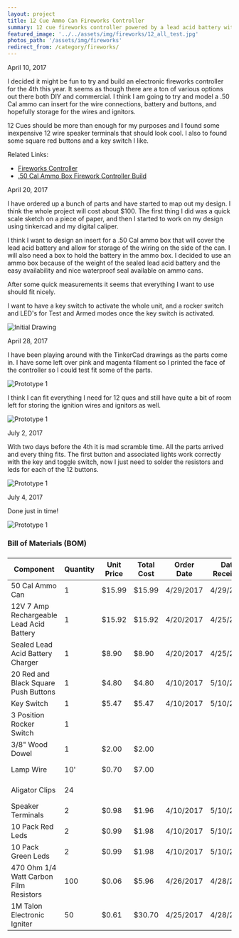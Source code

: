 ```yaml
---
layout: project
title: 12 Cue Ammo Can Fireworks Controller
summary: 12 cue fireworks controller powered by a lead acid battery with a custom tinkercad designed and 3D printed insert and controller face for a standard 50 cal ammo can.
featured_image: '../../assets/img/fireworks/12_all_test.jpg'
photos_path: '/assets/img/fireworks'
redirect_from: /category/fireworks/
---
```

<div class="timeline">
  <div class="time-label">
      <span class="bg-blue">
          <time datetime="2017-04-10T00:00:00-07:00" itemprop="datePublished">April  10, 2017</time>
      </span>
  </div>
  <div>
      <i class="fas fa-lightbulb bg-green"></i>
      <div class="timeline-item">
          <span class="time"></span>
          <div class="timeline-body">
              <p>
              I decided it might be fun to try and build an electronic fireworks controller for the 4th this year.  It seems as though there are a ton of various options out there both DIY and commercial.  I think I am going to try and model a .50 Cal ammo can insert for the wire connections, battery and buttons, and hopefully storage for the wires and ignitors.
              </p>
              <p>
              12 Cues should be more than enough for my purposes and I found some inexpensive 12 wire speaker terminals that should look cool. I also to found some square red buttons and a key switch I like.</p>
          </div>
          <div class="timeline-footer">
              Related Links: 
              <ul>
                  <li><a href="http://www.instructables.com/id/Fireworks-Controller/">Fireworks Controller</a></li>
                  <li><a href="http://www.instructables.com/id/Firework-Controller-Build/">.50 Cal Ammo Box Firework Controller Build</a></li>
              </ul>
          </div>
      </div>
  </div>
  <div class="time-label">
      <span class="bg-blue">
          <time datetime="2017-04-20T00:00Speaker Terminals:00-07:00" itemprop="datePublished">April  20, 2017</time>
      </span>
  </div>
  <div>
      <i class="fa fa-cogs bg-green"></i>
      <div class="timeline-item">
          <span class="time"></span>
          <div class="timeline-body">
              <p>
              I have ordered up a bunch of parts and have started to map out my design. I think the whole project will cost about $100. The first thing I did was a quick scale sketch on a piece of paper, and then I started to work on my design using tinkercad and my digital caliper.
              </p>
              <p> I think I want to design an insert for a .50 Cal ammo box that will cover the lead acid battery and allow for storage of the wiring on the side of the can.  I will also need a box to hold the battery in the ammo box.  I decided to use an ammo box because of the weight of the sealed lead acid battery and the easy availability and nice waterproof seal available on ammo cans.
              </p>
              <p>After some quick measurements it seems that everything I want to use should fit nicely.  </p>
              <p>
              I want to have a key switch to activate the whole unit, and a rocker switch and LED's for Test and Armed modes once the key switch is activated.
              </p>
              <p>
                  <img alt="Initial Drawing" src="../../assets/img/fireworks/01_initial_drawing.jpg" class="img-fluid" />
              </p>
          </div>
      </div>
  </div>
  <div class="time-label">
      <span class="bg-blue">
          <time datetime="2017-04-28T00:00:00-07:00" itemprop="datePublished">April  28, 2017</time>
      </span>
  </div>
  <div>
      <i class="fa fa-cogs bg-green"></i>
      <div class="timeline-item">
          <div class="timeline-body">
              <p>
              I have been playing around with the TinkerCad drawings as the parts come in.  I have some left over pink and magenta filament so I printed the face of the controller so I could test fit some of the parts.
              </p>
                <p>
                  <img alt="Prototype 1" src="../../assets/img/fireworks/03_prototype_pink.jpg" class="img-fluid" />
              </p>
              <p>
              I think I can fit everything I need for 12 ques and still have quite a bit of room left for storing the ignition wires and ignitors as well.
              </p>
                <p>
                  <img alt="Prototype 1" src="../../assets/img/fireworks/04_prototype_pink.jpg" class="img-fluid" />
              </p>
          </div>
      </div>
  </div>
  <div class="time-label">
      <span class="bg-blue">
          <time datetime="2017-7-2T00:00:00-07:00" itemprop="datePublished">July  2, 2017</time>
      </span>
  </div>
  <div>
      <i class="fa fa-cogs bg-green"></i>
      <div class="timeline-item">
          <div class="timeline-body">
              <p>
                With two days before the 4th it is mad scramble time. All the parts arrived and every thing fits.  The first button and associated lights work correctly with the key and toggle switch, now I just need to solder the resistors and leds for each of the 12 buttons. 
              </p>
              <p>
                  <img alt="Prototype 1" src="../../assets/img/fireworks/08_final_fatigue_green_2.jpg" class="img-fluid" />
              </p>
          </div>
      </div>
  </div>
  <div class="time-label">
      <span class="bg-blue">
          <time datetime="2017-7-4T00:00:00-07:00" itemprop="datePublished">July  4, 2017</time>
      </span>
  </div>
  <div>
      <i class="fa fa-cogs bg-green"></i>
      <div class="timeline-item">
          <div class="timeline-body">
              <p>
                Done just in time! 
              </p>
              <p>
                  <img alt="Prototype 1" src="../../assets/img/fireworks/09_wiring_up_close.jpg" class="img-fluid" />
              </p>
          </div>
      </div>
  </div>
  <div>
      <i class="fas fa-clock bg-gray"></i>
  </div>
</div>
<h3> Bill of Materials (BOM)<h3>
<div class="table-responsive">
  <table class="table table-bordered table-hover table-striped table-sm">
      <thead>
          <tr>
              <th>Component</th>
              <th>Quantity</th>
              <th>Unit Price</th>
              <th>Total Cost</th>
              <th>Order Date</th>
              <th>Date Received</th>
              <th>Vendor</th>
          </tr>
      </thead>
      <tbody>
          <tr class="success">
              <td>50 Cal Ammo Can</td>
              <td>1</td>
              <td>$15.99</td>
              <td>$15.99</td>
              <td>4/29/2017</td>
              <td>4/29/2017</td>
              <td>
                  <a href="https://www.harborfreight.com/50-cal-metal-ammo-can-63181.html">Harbor Freight</a>
              </td>
          </tr>
          <tr class="success">
              <td>12V 7 Amp Rechargeable Lead Acid Battery</td>
              <td>1</td>
              <td>$15.92</td>
              <td>$15.92</td>
              <td>4/20/2017</td>
              <td>4/25/2017</td>
              <td>
                  <a href="https://www.amazon.com/gp/product/B003S1RQ2S/">Amazon</a>
              </td>
          </tr>
          <tr class="success">
              <td>Sealed Lead Acid Battery Charger</td>
              <td>1</td>
              <td>$8.90</td>
              <td>$8.90</td>
              <td>4/20/2017</td>
              <td>4/25/2017</td>
              <td>
                  <a href="https://www.amazon.com/gp/product/B001G8AIMU/">Amazon</a>
              </td>
          </tr>
          <tr class="success">
              <td>20 Red and Black Square Push Buttons</td>
              <td>1</td>
              <td>$4.80</td>
              <td>$4.80</td>
              <td>4/10/2017</td>
              <td>5/10/2017</td>
              <td>
                  <a href="http://www.dx.com/p/diy-push-button-switch-red-black-20-piece-pack-143597">DX</a>
              </td>
          </tr>
          <tr class="success">
              <td>Key Switch</td>
              <td>1</td>
              <td>$5.47</td>
              <td>$5.47</td>
              <td>4/10/2017</td>
              <td>5/10/2017</td>
              <td>
                  <a href="http://www.dx.com/p/maitech-04060015-zinc-alloy-key-switch-silver-310701">DX</a>
              </td>
          </tr>
          <tr class="success">
              <td>3 Position Rocker Switch</td>
              <td>1</td>
              <td></td>
              <td></td>
              <td></td>
              <td></td>
              <td>
                  On Hand
              </td>
          </tr>
          <tr class="success">
              <td>3/8" Wood Dowel</td>
              <td>1</td>
              <td>$2.00</td>
              <td>$2.00</td>
              <td></td>
              <td></td>
              <td>
                  ACE Hardware
              </td>
          </tr>
          <tr class="success">
              <td>Lamp Wire</td>
              <td>10'</td>
              <td>$0.70</td>
              <td>$7.00</td>
              <td></td>
              <td></td>
              <td>
                  ACE Hardware
              </td>
          </tr>
          <tr class="success">
              <td>Aligator Clips</td>
              <td>24</td>
              <td></td>
              <td></td>
              <td></td>
              <td></td>
              <td>
                  ACE Hardware
              </td>
          </tr>
          <tr class="success">
              <td>Speaker Terminals</td>
              <td>2</td>
              <td>$0.98</td>
              <td>$1.96</td>
              <td>4/10/2017</td>
              <td>5/10/2017</td>
              <td>
                  <a href="https://www.banggood.com/12-Way-2-Row-Push-Release-Connector-Plate-Stereo-Speaker-Terminal-Strip-Block-p-1050817.html">Banggood</a>
              </td>
          </tr>
          <tr class="success">
              <td>10 Pack Red Leds</td>
              <td>2</td>
              <td>$0.99</td>
              <td>$1.98</td>
              <td>4/10/2017</td>
              <td>5/10/2017</td>
              <td>
                  <a href="https://www.banggood.com/10pcs-5mm-3000-6000mcd-LED-Bright-Decoration-Torch-Toy-Light-Red-p-73171.html">Banggood</a>
              </td>
          </tr>
          <tr class="success">
              <td>10 Pack Green Leds</td>
              <td>2</td>
              <td>$0.99</td>
              <td>$1.98</td>
              <td>4/10/2017</td>
              <td>5/10/2017</td>
              <td>
                  <a href="https://www.banggood.com/10pcs-5mm-3000-6000mcd-LED-Bright-Decoration-Torch-Toy-Light-Green-p-73175.html">Banggood</a>
              </td>
          </tr>
          <tr class="success">
              <td>470 Ohm 1/4 Watt Carbon Film Resistors</td>
              <td>100</td>
              <td>$0.06</td>
              <td>$5.96</td>
              <td>4/26/2017</td>
              <td>4/28/2017</td>
              <td>
                  <a href="https://www.amazon.com/gp/product/B00EV2Q7HS/">Amazon</a>
              </td>
          </tr>
          <tr class="success">
              <td>1M Talon Electronic Igniter</td>
              <td>50</td>
              <td>$0.61</td>
              <td>$30.70</td>
              <td>4/25/2017</td>
              <td>4/28/2017</td>
              <td>
                  <a href="http://pyroworks.us/electric-igniters/talon-electric-igniters/1m-1-meter-lead-wires-talon-igniter.html">Pyroworks</a>
              </td>
          </tr>
      </tbody>
  </table>
</div>